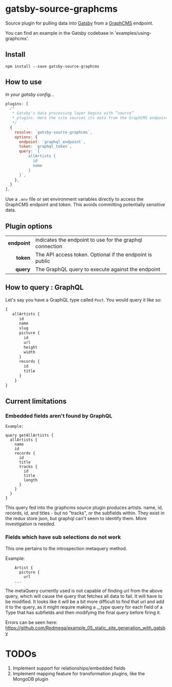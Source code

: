 # gatsby-source-graphcms

Source plugin for pulling data into [Gatsby](https://github.com/gatsbyjs) from a [GraphCMS](https://graphcms.com) endpoint.

You can find an example in the Gatsby codebase in 'examples/using-graphcms'.

## Install

`npm install --save gatsby-source-graphcms`

## How to use
*In your gatsby config...*
```javascript
plugins: [
  /*
   * Gatsby's data processing layer begins with “source”
   * plugins. Here the site sources its data from the GraphCMS endpoint
   */
  {
    resolve: `gatsby-source-graphcms`,
    options: {
      endpoint: `graphql_endpoint`,
      token: `graphql_token`,
      query: `{
          allArtists {
            id
            name
          }
      }`,
    },
  }
],
```
Use a `.env` file or set environment variables directly to access the GraphCMS endpoint and token. This avoids committing potentially sensitive data.

## Plugin options
|              |                                                          |
|-------------:|:---------------------------------------------------------|
| **endpoint** | indicates the endpoint to use for the graphql connection |
| **token**    | The API access token. Optional if the endpoint is public |
| **query**    | The GraphQL query to execute against the endpoint        |

## How to query : GraphQL

Let's say you have a GraphQL type called `Post`. You would query it like so:

```graphql
{  
   allArtists {
      id
      name
      slug
      picture { 
        id
        url
        height
        width
      }
      records {
        id
        title
      }
    }
}
```

## Current limitations

### Embedded fields aren't found by GraphQL
 
```
Example:

query getAllArtists {
  allArtists {
    name
    id
    records {
      id
      title
      tracks {
        id
        title
        length
      }
    }
  }
}
```
This query fed into the graphcms source plugin produces artists. name, id, records, id, and titles - but no "tracks", or the subfields within. They exist in the redux store json, but graphql can't seem to identify them. More investigation is needed.
 
### Fields which have sub selections do not work
    
This one pertains to the introspection metaquery method.
    
Example:
```
    Artist {
      picture {
        url
    ...
```

The metaQuery currently used is not capable of finding url from the above query, which will cause the query that fetches all data to fail. It will have to be modified. It looks like it will be a bit more difficult to find that url and add it to the query, as it might require making a __type query for each field of a Type that has subfields and then modifying the final query before firing it.
    
Errors can be seen here: https://github.com/Redmega/example_05_static_site_generation_with_gatsby
        
# TODOs

1. Implement support for relationships/embedded fields
1. Implement mapping feature for transformation plugins, like the MongoDB plugin
